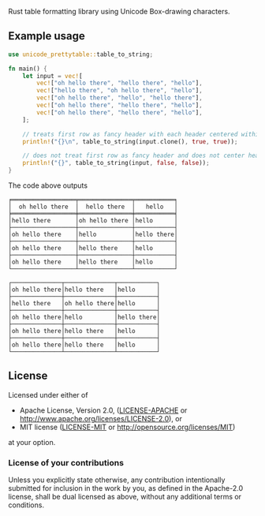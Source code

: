Rust table formatting library using Unicode Box-drawing characters.

## Example usage

```rust
use unicode_prettytable::table_to_string;

fn main() {
    let input = vec![
        vec!["oh hello there", "hello there", "hello"],
        vec!["hello there", "oh hello there", "hello"],
        vec!["oh hello there", "hello", "hello there"],
        vec!["oh hello there", "hello there", "hello"],
        vec!["oh hello there", "hello there", "hello"],
    ];

    // treats first row as fancy header with each header centered within the column
    println!("{}\n", table_to_string(input.clone(), true, true));

    // does not treat first row as fancy header and does not center header text
    println!("{}", table_to_string(input, false, false));
}
```

The code above outputs
```
╒══════════════════╤═══════════════╤═══════════╕
│  oh hello there  │  hello there  │   hello   │
╞══════════════════╪═══════════════╪═══════════╡
│hello there       │oh hello there │hello      │
├──────────────────┼───────────────┼───────────┤
│oh hello there    │hello          │hello there│
├──────────────────┼───────────────┼───────────┤
│oh hello there    │hello there    │hello      │
├──────────────────┼───────────────┼───────────┤
│oh hello there    │hello there    │hello      │
└──────────────────┴───────────────┴───────────┘

┌──────────────┬──────────────┬───────────┐
│oh hello there│hello there   │hello      │
├──────────────┼──────────────┼───────────┤
│hello there   │oh hello there│hello      │
├──────────────┼──────────────┼───────────┤
│oh hello there│hello         │hello there│
├──────────────┼──────────────┼───────────┤
│oh hello there│hello there   │hello      │
├──────────────┼──────────────┼───────────┤
│oh hello there│hello there   │hello      │
└──────────────┴──────────────┴───────────┘
```

## License
[License]: #license

Licensed under either of

* Apache License, Version 2.0, ([LICENSE-APACHE](LICENSE-APACHE) or http://www.apache.org/licenses/LICENSE-2.0), or
* MIT license ([LICENSE-MIT](LICENSE-MIT) or http://opensource.org/licenses/MIT)

at your option.

### License of your contributions

Unless you explicitly state otherwise, any contribution intentionally submitted for inclusion in the work by you, as defined in the Apache-2.0 license, shall be dual licensed as above, without any additional terms or conditions.
